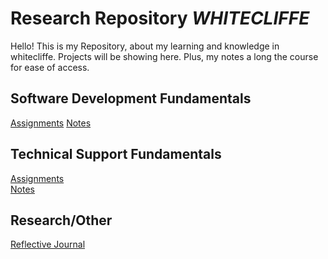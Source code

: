 # **Research Repository** *_WHITECLIFFE_*

Hello! 
This is my Repository, about my learning and knowledge in whitecliffe. Projects will be showing here. Plus, my notes a long the course for ease of access.

## Software Development Fundamentals
[Assignments](./Software-Development/Assignments/)
[Notes](./Software-Development/Notes/)


## Technical Support Fundamentals
[Assignments](./Technical-Support/Assignments/) <br>
[Notes](./Technical-Support/Notes/)

## Research/Other
[Reflective Journal](./Research/Reflective-Journal.md/) <br>
